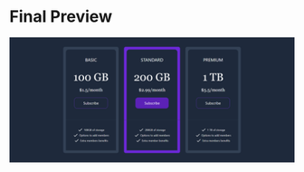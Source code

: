 <html>
<head>
    <meta charset="UTF-8">
    <meta name="viewport" content="width=device-width, initial-scale=1.0">
</head>
<body>
    <div class="bg-black flex flex-col h-full items-center p-10">
    <h1 class="font-serif border border-grey-500 h-10 w-40 text-2xl font-medium text-center text-white ">Final Preview</h1>
    <img src="images/ss.png" alt="" class=" py-5">
</div>
</body>
</html>
